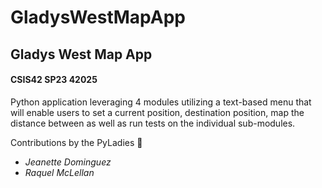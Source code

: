 # GladysWestMapApp
 
## Gladys West Map App
#### CSIS42 SP23 42025

Python application leveraging 4 modules utilizing a text-based menu that will enable users to set a current position, destination position, map the distance between as well as run tests on the individual sub-modules.


Contributions by the PyLadies :snake:
* _Jeanette Dominguez_
* _Raquel McLellan_